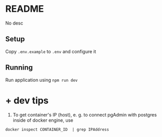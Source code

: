 # README

No desc

## Setup

Copy `.env.example` to `.env` and configure it

## Running

Run application using `npm run dev`


# + dev tips

1. To get container's IP (host), e. g. to connect pgAdmin with postgres inside of docker engine, use

`docker inspect CONTAINER_ID  | grep IPAddress`
